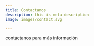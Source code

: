 ```yaml
---
title: Contactanos
description: this is meta description
image: images/contact.svg

---
```

contáctanos para más información